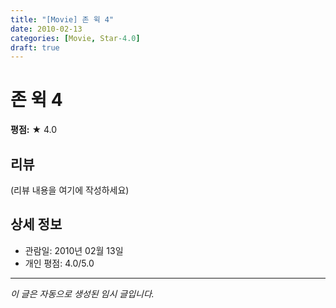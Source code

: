 ```yaml
---
title: "[Movie] 존 윅 4"
date: 2010-02-13
categories: [Movie, Star-4.0]
draft: true
---
```


# 존 윅 4

**평점:** ★ 4.0

## 리뷰

(리뷰 내용을 여기에 작성하세요)

## 상세 정보

- 관람일: 2010년 02월 13일
- 개인 평점: 4.0/5.0

---

*이 글은 자동으로 생성된 임시 글입니다.*

